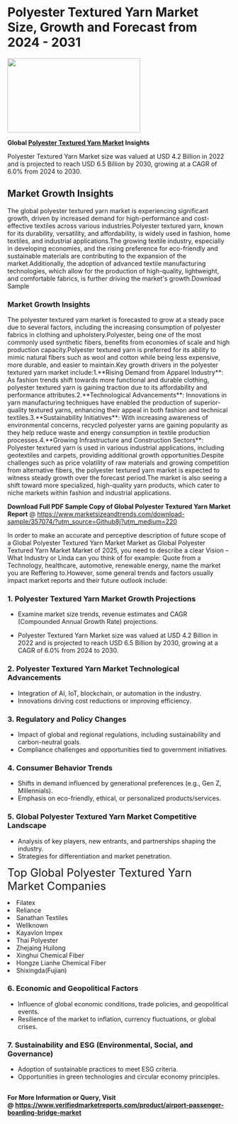 <H1>Polyester Textured Yarn Market Size, Growth and Forecast from 2024 - 2031</H1><img class="aligncenter size-medium wp-image-584254" src="https://thirdeyenews.in/wp-content/uploads/2024/09/Global-Market-Research-300x168.jpeg" alt="" width="300" height="168" /><p><strong>Global&nbsp;<a href="https://www.marketsizeandtrends.com/download-sample/357074/?utm_source=Github8j?utm_medium=220">Polyester Textured Yarn Market</a> Insights</strong></p><p>Polyester Textured Yarn Market size was valued at USD 4.2 Billion in 2022 and is projected to reach USD 6.5 Billion by 2030, growing at a CAGR of 6.0% from 2024 to 2030.</p><p><h2>Market Growth Insights</h2>The global polyester textured yarn market is experiencing significant growth, driven by increased demand for high-performance and cost-effective textiles across various industries.Polyester textured yarn, known for its durability, versatility, and affordability, is widely used in fashion, home textiles, and industrial applications.The growing textile industry, especially in developing economies, and the rising preference for eco-friendly and sustainable materials are contributing to the expansion of the market.Additionally, the adoption of advanced textile manufacturing technologies, which allow for the production of high-quality, lightweight, and comfortable fabrics, is further driving the market's growth.Download Sample<h3>Market Growth Insights</h3>The polyester textured yarn market is forecasted to grow at a steady pace due to several factors, including the increasing consumption of polyester fabrics in clothing and upholstery.Polyester, being one of the most commonly used synthetic fibers, benefits from economies of scale and high production capacity.Polyester textured yarn is preferred for its ability to mimic natural fibers such as wool and cotton while being less expensive, more durable, and easier to maintain.Key growth drivers in the polyester textured yarn market include:1.**Rising Demand from Apparel Industry**: As fashion trends shift towards more functional and durable clothing, polyester textured yarn is gaining traction due to its affordability and performance attributes.2.**Technological Advancements**: Innovations in yarn manufacturing techniques have enabled the production of superior-quality textured yarns, enhancing their appeal in both fashion and technical textiles.3.**Sustainability Initiatives**: With increasing awareness of environmental concerns, recycled polyester yarns are gaining popularity as they help reduce waste and energy consumption in textile production processes.4.**Growing Infrastructure and Construction Sectors**: Polyester textured yarn is used in various industrial applications, including geotextiles and carpets, providing additional growth opportunities.Despite challenges such as price volatility of raw materials and growing competition from alternative fibers, the polyester textured yarn market is expected to witness steady growth over the forecast period.The market is also seeing a shift toward more specialized, high-quality yarn products, which cater to niche markets within fashion and industrial applications.</p><p><span class=""><strong>Download Full PDF Sample Copy of Global Polyester Textured Yarn Market Report</strong> @ <a href="https://www.marketsizeandtrends.com/download-sample/357074/?utm_source=Github8j?utm_medium=220" target="_blank">https://www.marketsizeandtrends.com/download-sample/357074/?utm_source=Github8j?utm_medium=220</a></span></p><p>In order to make an accurate and perceptive description of future scope of a Global&nbsp;Polyester Textured Yarn Market Market as Global&nbsp;Polyester Textured Yarn Market Market of 2025, you need to describe a clear Vision &ndash; What Industry or Linda can you think of for example: Quote from a Technology, healthcare, automotive, renewable energy, name the market you are Reffering to.However, some general trends and factors usually impact market reports and their future outlook include:</p><h3>1.&nbsp;<strong>Polyester Textured Yarn Market Growth Projections</strong></h3><ul><li>Examine market size trends, revenue estimates and CAGR (Compounded Annual Growth Rate) projections.</li><li><p>Polyester Textured Yarn Market size was valued at USD 4.2 Billion in 2022 and is projected to reach USD 6.5 Billion by 2030, growing at a CAGR of 6.0% from 2024 to 2030.</p></li></ul><h3>2.&nbsp;<strong>Polyester Textured Yarn Market Technological Advancements</strong></h3><ul><li>Integration of AI, IoT, blockchain, or automation in the industry.</li><li>Innovations driving cost reductions or improving efficiency.</li></ul><h3>3.&nbsp;<strong>Regulatory and Policy Changes</strong></h3><ul><li>Impact of global and regional regulations, including sustainability and carbon-neutral goals.</li><li>Compliance challenges and opportunities tied to government initiatives.</li></ul><h3>4.&nbsp;<strong>Consumer Behavior Trends</strong></h3><ul><li>Shifts in demand influenced by generational preferences (e.g., Gen Z, Millennials).</li><li>Emphasis on eco-friendly, ethical, or personalized products/services.</li></ul><h3>5.&nbsp;<strong>Global Polyester Textured Yarn Market Competitive Landscape</strong></h3><ul><li>Analysis of key players, new entrants, and partnerships shaping the industry.</li><li>Strategies for differentiation and market penetration.</li></ul><p data-pm-slice="1 1 []"><span style="color: inherit; font-family: inherit; font-size: 25px;">Top Global Polyester Textured Yarn Market Companies</span></p><div class="" data-test-id=""><p><li>Filatex</li><li> Reliance</li><li> Sanathan Textiles</li><li> Wellknown</li><li> Kayavlon Impex</li><li> Thai Polyester</li><li> Zhejaing Huilong</li><li> Xinghui Chemical Fiber</li><li> Hongze Lianhe Chemical Fiber</li><li> Shixingda(Fujian)</li></p></div><h3>6.&nbsp;<strong>Economic and Geopolitical Factors</strong></h3><ul><li>Influence of global economic conditions, trade policies, and geopolitical events.</li><li>Resilience of the market to inflation, currency fluctuations, or global crises.</li></ul><h3>7.&nbsp;<strong>Sustainability and ESG (Environmental, Social, and Governance)</strong></h3><ul><li>Adoption of sustainable practices to meet ESG criteria.</li><li>Opportunities in green technologies and circular economy principles.</li></ul><h2><strong style="font-size: 14px;">For More Information or Query, Visit @&nbsp;</strong><a style="background-color: #ffffff; font-size: 14px;" href="https://www.marketsizeandtrends.com/report/polyester-textured-yarn-market/" target="_blank">https://www.verifiedmarketreports.com/product/airport-passenger-boarding-bridge-market</a></h2>